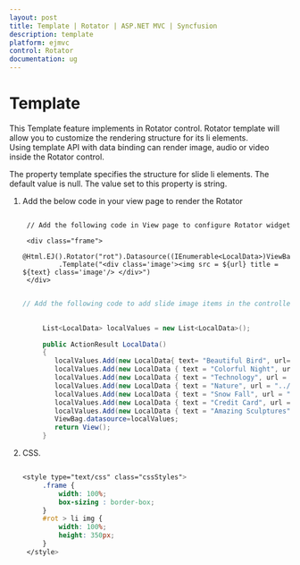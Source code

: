 ```yaml
---
layout: post
title: Template | Rotator | ASP.NET MVC | Syncfusion
description: template 
platform: ejmvc
control: Rotator
documentation: ug
---
```


# Template 

This Template feature implements in Rotator control. Rotator template will allow you to customize the rendering structure for its li elements. Using template API with data binding can render image, audio or video inside the Rotator control. 

The property template specifies the structure for slide li elements. The default value is null. The value set to this property is string. 


1. Add the below code in your view page to render the Rotator

 
   ~~~ cshtml

	// Add the following code in View page to configure Rotator widget

    <div class="frame">
            @Html.EJ().Rotator("rot").Datasource((IEnumerable<LocalData>)ViewBag.datasource).SlideWidth("100%").SlideHeight("350px").IsResponsive(true)
            .Template("<div class='image'><img src = ${url} title = ${text} class='image'/> </div>")
    </div>          

   ~~~
   
   
   ~~~ csharp

   // Add the following code to add slide image items in the controller page

  
        List<LocalData> localValues = new List<LocalData>();
   
        public ActionResult LocalData()
        {    
           localValues.Add(new LocalData{ text= "Beautiful Bird", url= "../Images/rotator/bird.jpg" });
           localValues.Add(new LocalData { text = "Colorful Night", url = "../Images/rotator/night.jpg" });
           localValues.Add(new LocalData { text = "Technology", url = "../Images/rotator/tablet.jpg" });
           localValues.Add(new LocalData { text = "Nature", url = "../Images/rotator/nature.jpg" });
           localValues.Add(new LocalData { text = "Snow Fall", url = "../Images/rotator/snowfall.jpg" });
           localValues.Add(new LocalData { text = "Credit Card", url = "../Images/rotator/card.jpg" });
           localValues.Add(new LocalData { text = "Amazing Sculptures", url = "../Images/rotator/sculpture.jpg" });
           ViewBag.datasource=localValues;
           return View();
        } 

     ~~~

2. CSS. 

   ~~~ css

   <style type="text/css" class="cssStyles">
        .frame {
            width: 100%;
            box-sizing : border-box;
        }
        #rot > li img {
            width: 100%;
            height: 350px;
        }
    </style>

   ~~~

